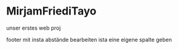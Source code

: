 # MirjamFriediTayo
unser erstes web proj

footer
mit insta
abstände bearbeiten 
ista eine eigene spalte geben 
